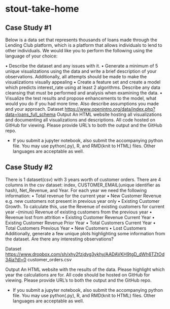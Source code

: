 # stout-take-home

## Case Study #1
Below is a data set that represents thousands of loans made through the Lending Club platform, which is a platform that allows individuals to lend to other individuals.
We would like you to perform the following using the language of your choice:

•	Describe the dataset and any issues with it.
•	Generate a minimum of 5 unique visualizations using the data and write a brief description of your observations. Additionally, all attempts should be made to make the visualizations visually appealing
•	Create a feature set and create a model which predicts interest_rate using at least 2 algorithms. Describe any data cleansing that must be performed and analysis when examining the data.
•	Visualize the test results and propose enhancements to the model, what would you do if you had more time. Also describe assumptions you made and your approach.
Dataset
https://www.openintro.org/data/index.php?data=loans_full_schema 
Output
An HTML website hosting all visualizations and documenting all visualizations and descriptions. All code hosted on GitHub for viewing. Please provide URL’s to both the output and the GitHub repo.

* If you submit a jupyter notebook, also submit the accompanying python file. You may use python(.py), R, and RMD(knit to HTML) files. Other languages are acceptable as well.


## Case Study #2
There is 1 dataset(csv) with 3 years worth of customer orders. There are 4 columns in the csv dataset: index, CUSTOMER_EMAIL(unique identifier as hash), Net_Revenue, and Year.
For each year we need the following information:
•	Total revenue for the current year
•	New Customer Revenue e.g. new customers not present in previous year only
•	Existing Customer Growth. To calculate this, use the Revenue of existing customers for current year –(minus) Revenue of existing customers from the previous year
•	Revenue lost from attrition
•	Existing Customer Revenue Current Year
•	Existing Customer Revenue Prior Year
•	Total Customers Current Year
•	Total Customers Previous Year
•	New Customers
•	Lost Customers
Additionally, generate a few unique plots highlighting some information from the dataset. Are there any interesting observations?

Dataset
https://www.dropbox.com/sh/xhy2fzjdvg3ykhy/AADAVKH9tgD_dWh6TZtOd34ia?dl=0
customer_orders.csv

Output
An HTML website with the results of the data. Please highlight which year the calculations are for. All code should be hosted on GitHub for viewing. Please provide URL’s to both the output and the GitHub repo.

* If you submit a jupyter notebook, also submit the accompanying python file. You may use python(.py), R, and RMD(knit to HTML) files. Other languages are acceptable as well.

